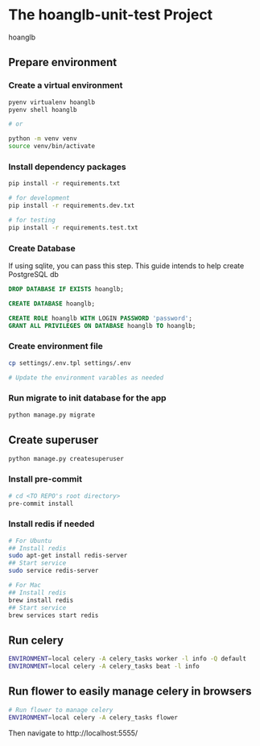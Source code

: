 # The hoanglb-unit-test Project

hoanglb

## Prepare environment

### Create a virtual environment

```bash
pyenv virtualenv hoanglb
pyenv shell hoanglb

# or

python -m venv venv
source venv/bin/activate
```

### Install dependency packages

```bash
pip install -r requirements.txt

# for development
pip install -r requirements.dev.txt

# for testing
pip install -r requirements.test.txt
```

### Create Database

If using sqlite, you can pass this step.
This guide intends to help create PostgreSQL db

```sql
DROP DATABASE IF EXISTS hoanglb;

CREATE DATABASE hoanglb;

CREATE ROLE hoanglb WITH LOGIN PASSWORD 'password';
GRANT ALL PRIVILEGES ON DATABASE hoanglb TO hoanglb;
```

### Create environment file

``` bash
cp settings/.env.tpl settings/.env

# Update the environment varables as needed
```

### Run migrate to init database for the app

```bash
python manage.py migrate
```

## Create superuser

```bash
python manage.py createsuperuser
```

### Install pre-commit

```bash
# cd <TO REPO's root directory>
pre-commit install
```

### Install redis if needed

```bash
# For Ubuntu
## Install redis
sudo apt-get install redis-server
## Start service
sudo service redis-server

# For Mac
## Install redis
brew install redis
## Start service
brew services start redis
```


## Run celery

```bash
ENVIRONMENT=local celery -A celery_tasks worker -l info -Q default
ENVIRONMENT=local celery -A celery_tasks beat -l info
```

## Run flower to easily manage celery in browsers

```bash
# Run flower to manage celery
ENVIRONMENT=local celery -A celery_tasks flower
```

Then navigate to http://localhost:5555/

